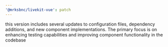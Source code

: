 ```yaml
---
'@mrksbnc/livekit-vue': patch
---
```


this version includes several updates to configuration files, dependency additions, and new component implementations. The primary focus is on enhancing testing capabilities and improving component functionality in the codebase
